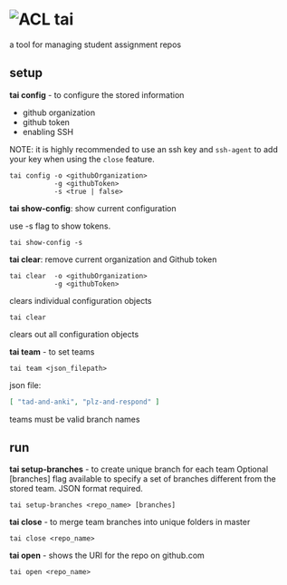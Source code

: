 # ![ACL](http://res.cloudinary.com/hrscywv4p/image/upload/c_limit,fl_lossy,h_50,w_50,f_auto,q_auto/v1/983693/axmqlpjyo3zmeszdr9qt.png ) tai
a tool for managing student assignment repos

## setup
**tai config** - to configure the stored information
- github organization
- github token
- enabling SSH

NOTE: it is highly recommended to use an ssh key and `ssh-agent` to add your key when using the `close` feature.
```
tai config -o <githubOrganization> 
           -g <githubToken>
           -s <true | false>
```
**tai show-config**: show current configuration

use -s flag to show tokens.
```
tai show-config -s
```
**tai clear**: remove current organization and Github token
```
tai clear  -o <githubOrganization> 
           -g <githubToken>
```
clears individual configuration objects
```
tai clear
```
clears out all configuration objects

**tai team** - to set teams
``` 
tai team <json_filepath>
```
json file:
``` json
[ "tad-and-anki", "plz-and-respond" ]
```
teams must be valid branch names

## run
**tai setup-branches** - to create unique branch for each team 
Optional [branches] flag available to specify a set of branches different from the stored team.  JSON format required.
```
tai setup-branches <repo_name> [branches]
```
**tai close** - to merge team branches into unique folders in master
```
tai close <repo_name>
```
**tai open** - shows the URI for the repo on github.com
```
tai open <repo_name>
```